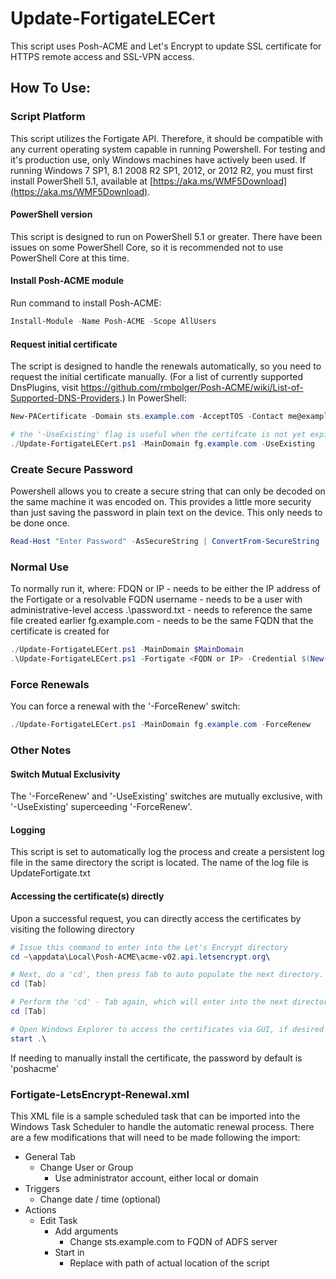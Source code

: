 # Update-FortigateLECert

This script uses Posh-ACME and Let's Encrypt to update SSL certificate for HTTPS remote access and SSL-VPN access.  
## How To Use:

### Script Platform

This script utilizes the Fortigate API. Therefore, it should be compatible with any current operating system capable in running Powershell.  For testing and it's production use, only Windows machines have actively been used.
If running Windows 7 SP1, 8.1 2008 R2 SP1, 2012, or 2012 R2, you must first install PowerShell 5.1, available at [https://aka.ms/WMF5Download](https://aka.ms/WMF5Download).

#### PowerShell version

This script is designed to run on PowerShell 5.1 or greater.  There have been issues on some PowerShell Core, so it is recommended not to use PowerShell Core at this time.  

#### Install Posh-ACME module

Run command to install Posh-ACME:
```powershell
Install-Module -Name Posh-ACME -Scope AllUsers
```

#### Request initial certificate
The script is designed to handle the renewals automatically, so you need to request the initial certificate manually.  (For a list of currently supported DnsPlugins, visit https://github.com/rmbolger/Posh-ACME/wiki/List-of-Supported-DNS-Providers.)  In PowerShell:

```powershell
New-PACertificate -Domain sts.example.com -AcceptTOS -Contact me@example.com -DnsPlugin Cloudflare -PluginArgs @{CFAuthEmail="me@example.com";CFAuthKey='xxx'}

# the '-UseExisting' flag is useful when the certifcate is not yet expired
./Update-FortigateLECert.ps1 -MainDomain fg.example.com -UseExisting
```
### Create Secure Password
Powershell allows you to create a secure string that can only be decoded on the same machine it was encoded on.  This provides a little more security than just saving the password in plain text on the device.  This only needs to be done once.

```powershell
Read-Host "Enter Password" -AsSecureString | ConvertFrom-SecureString | Out-File ".\password.txt"
```

### Normal Use
To normally run it, where:
FDQN or IP - needs to be either the IP address of the Fortigate or a resolvable FQDN
username - needs to be a user with administrative-level access
.\password.txt - needs to reference the same file created earlier
fg.example.com - needs to be the same FQDN that the certificate is created for

```powershell
./Update-FortigateLECert.ps1 -MainDomain $MainDomain
.\Update-FortigateLECert.ps1 -Fortigate <FQDN or IP> -Credential $(New-Object pscredential 'username',(gc .\password.txt | ConvertTo-SecureString)) -MainDomain fg.example.com"
```

### Force Renewals

You can force a renewal with the '-ForceRenew' switch:

```powershell
./Update-FortigateLECert.ps1 -MainDomain fg.example.com -ForceRenew
```
### Other Notes

#### Switch Mutual Exclusivity

The '-ForceRenew' and '-UseExisting' switches are mutually exclusive, with '-UseExisting' superceeding '-ForceRenew'.

#### Logging

This script is set to automatically log the process and create a persistent log file in the same directory the script is located.  The name of the log file is UpdateFortigate.txt

#### Accessing the certificate(s) directly

Upon a successful request, you can directly access the certificates by visiting the following directory

```powershell
# Issue this command to enter into the Let's Encrypt directory
cd ~\appdata\Local\Posh-ACME\acme-v02.api.letsencrypt.org\

# Next, do a 'cd', then press Tab to auto populate the next directory.  This directory represents your account number.
cd [Tab]

# Perform the 'cd' - Tab again, which will enter into the next directory, which should be the name of the certificate you requested.
cd [Tab]

# Open Windows Explorer to access the certificates via GUI, if desired
start .\
```
If needing to manually install the certificate, the password by default is 'poshacme'

### Fortigate-LetsEncrypt-Renewal.xml

This XML file is a sample scheduled task that can be imported into the Windows Task Scheduler to handle the automatic renewal process.  There are a few modifications that will need to be made following the import:
- General Tab
    - Change User or Group
        - Use administrator account, either local or domain
- Triggers
    - Change date / time (optional)
- Actions
    - Edit Task
        - Add arguments
            - Change sts.example.com to FQDN of ADFS server
        - Start in
            - Replace with path of actual location of the script
